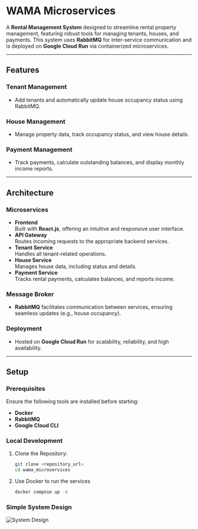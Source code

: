# WAMA Microservices

A **Rental Management System** designed to streamline rental property management, featuring robust tools for managing tenants, houses, and payments. This system uses **RabbitMQ** for inter-service communication and is deployed on **Google Cloud Run** via containerized microservices.

---

## Features

### Tenant Management
- Add tenants and automatically update house occupancy status using RabbitMQ.

### House Management
- Manage property data, track occupancy status, and view house details.

### Payment Management
- Track payments, calculate outstanding balances, and display monthly income reports.

---

## Architecture

### Microservices
- **Frontend**  
  Built with **React.js**, offering an intuitive and responsive user interface.
- **API Gateway**  
  Routes incoming requests to the appropriate backend services.
- **Tenant Service**  
  Handles all tenant-related operations.
- **House Service**  
  Manages house data, including status and details.
- **Payment Service**  
  Tracks rental payments, calculates balances, and reports income.

### Message Broker
- **RabbitMQ** facilitates communication between services, ensuring seamless updates (e.g., house occupancy).

### Deployment
- Hosted on **Google Cloud Run** for scalability, reliability, and high availability.

---

## Setup

### Prerequisites
Ensure the following tools are installed before starting:  
- **Docker**  
- **RabbitMQ**  
- **Google Cloud CLI**

### Local Development

1. Clone the Repository:  
   ```bash
   git clone <repository_url>
   cd wama_microservices
2. Use Docker to run the services
    ```bash
    docker compose up -d

   
### Simple System Design

![System Design](./wama-microservices.drawio.png)
